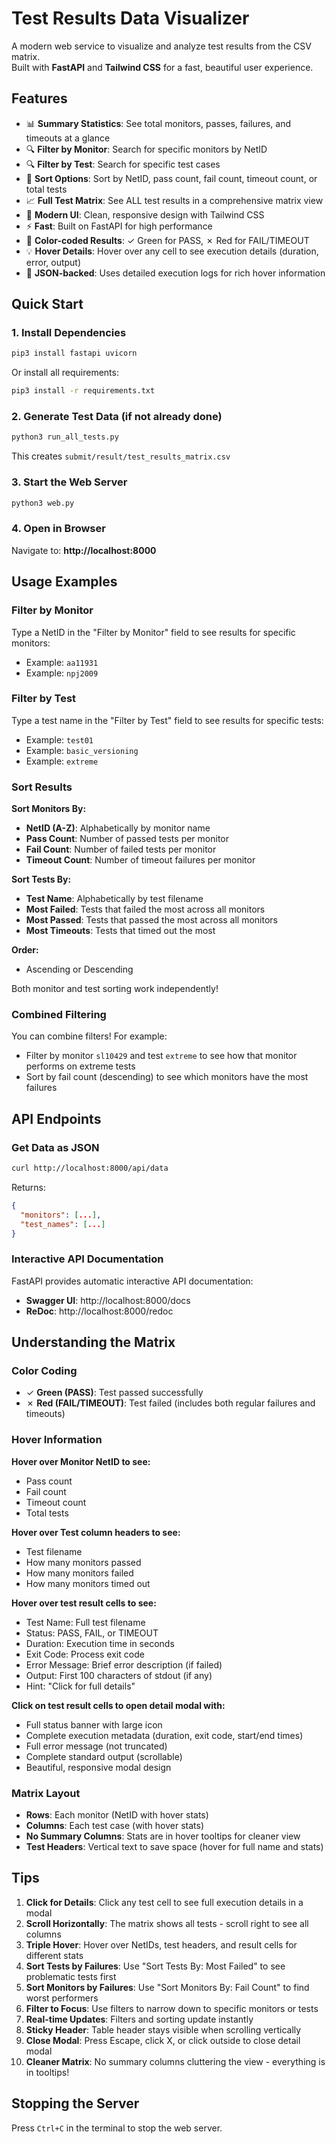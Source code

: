 # Test Results Data Visualizer

A modern web service to visualize and analyze test results from the CSV matrix.  
Built with **FastAPI** and **Tailwind CSS** for a fast, beautiful user experience.

## Features

- 📊 **Summary Statistics**: See total monitors, passes, failures, and timeouts at a glance
- 🔍 **Filter by Monitor**: Search for specific monitors by NetID
- 🔍 **Filter by Test**: Search for specific test cases
- 🔄 **Sort Options**: Sort by NetID, pass count, fail count, timeout count, or total tests
- 📈 **Full Test Matrix**: See ALL test results in a comprehensive matrix view
- 🎨 **Modern UI**: Clean, responsive design with Tailwind CSS
- ⚡ **Fast**: Built on FastAPI for high performance
- 🌈 **Color-coded Results**: ✓ Green for PASS, ✗ Red for FAIL/TIMEOUT
- 💡 **Hover Details**: Hover over any cell to see execution details (duration, error, output)
- 📝 **JSON-backed**: Uses detailed execution logs for rich hover information

## Quick Start

### 1. Install Dependencies

```bash
pip3 install fastapi uvicorn
```

Or install all requirements:

```bash
pip3 install -r requirements.txt
```

### 2. Generate Test Data (if not already done)

```bash
python3 run_all_tests.py
```

This creates `submit/result/test_results_matrix.csv`

### 3. Start the Web Server

```bash
python3 web.py
```

### 4. Open in Browser

Navigate to: **http://localhost:8000**

## Usage Examples

### Filter by Monitor
Type a NetID in the "Filter by Monitor" field to see results for specific monitors:
- Example: `aa11931`
- Example: `npj2009`

### Filter by Test
Type a test name in the "Filter by Test" field to see results for specific tests:
- Example: `test01`
- Example: `basic_versioning`
- Example: `extreme`

### Sort Results

**Sort Monitors By:**
- **NetID (A-Z)**: Alphabetically by monitor name
- **Pass Count**: Number of passed tests per monitor
- **Fail Count**: Number of failed tests per monitor
- **Timeout Count**: Number of timeout failures per monitor

**Sort Tests By:**
- **Test Name**: Alphabetically by test filename
- **Most Failed**: Tests that failed the most across all monitors
- **Most Passed**: Tests that passed the most across all monitors
- **Most Timeouts**: Tests that timed out the most

**Order:**
- Ascending or Descending

Both monitor and test sorting work independently!

### Combined Filtering
You can combine filters! For example:
- Filter by monitor `sl10429` and test `extreme` to see how that monitor performs on extreme tests
- Sort by fail count (descending) to see which monitors have the most failures

## API Endpoints

### Get Data as JSON

```bash
curl http://localhost:8000/api/data
```

Returns:
```json
{
  "monitors": [...],
  "test_names": [...]
}
```

### Interactive API Documentation

FastAPI provides automatic interactive API documentation:
- **Swagger UI**: http://localhost:8000/docs
- **ReDoc**: http://localhost:8000/redoc

## Understanding the Matrix

### Color Coding

- ✓ **Green (PASS)**: Test passed successfully
- ✗ **Red (FAIL/TIMEOUT)**: Test failed (includes both regular failures and timeouts)

### Hover Information

**Hover over Monitor NetID to see:**
- Pass count
- Fail count  
- Timeout count
- Total tests

**Hover over Test column headers to see:**
- Test filename
- How many monitors passed
- How many monitors failed
- How many monitors timed out

**Hover over test result cells to see:**
- Test Name: Full test filename
- Status: PASS, FAIL, or TIMEOUT
- Duration: Execution time in seconds
- Exit Code: Process exit code
- Error Message: Brief error description (if failed)
- Output: First 100 characters of stdout (if any)
- Hint: "Click for full details"

**Click on test result cells to open detail modal with:**
- Full status banner with large icon
- Complete execution metadata (duration, exit code, start/end times)
- Full error message (not truncated)
- Complete standard output (scrollable)
- Beautiful, responsive modal design

### Matrix Layout

- **Rows**: Each monitor (NetID with hover stats)
- **Columns**: Each test case (with hover stats)
- **No Summary Columns**: Stats are in hover tooltips for cleaner view
- **Test Headers**: Vertical text to save space (hover for full name and stats)

## Tips

1. **Click for Details**: Click any test cell to see full execution details in a modal
2. **Scroll Horizontally**: The matrix shows all tests - scroll right to see all columns
3. **Triple Hover**: Hover over NetIDs, test headers, and result cells for different stats
4. **Sort Tests by Failures**: Use "Sort Tests By: Most Failed" to see problematic tests first
5. **Sort Monitors by Failures**: Use "Sort Monitors By: Fail Count" to find worst performers
6. **Filter to Focus**: Use filters to narrow down to specific monitors or tests
7. **Real-time Updates**: Filters and sorting update instantly
8. **Sticky Header**: Table header stays visible when scrolling vertically
9. **Close Modal**: Press Escape, click X, or click outside to close detail modal
10. **Cleaner Matrix**: No summary columns cluttering the view - everything is in tooltips!

## Stopping the Server

Press `Ctrl+C` in the terminal to stop the web server.

